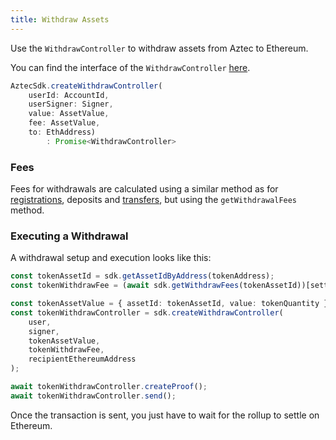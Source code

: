 ```yaml
---
title: Withdraw Assets
---
```


Use the `WithdrawController` to withdraw assets from Aztec to Ethereum.

You can find the interface of the `WithdrawController` [here](../types/WithdrawController).

```ts
AztecSdk.createWithdrawController(
    userId: AccountId, 
    userSigner: Signer, 
    value: AssetValue, 
    fee: AssetValue, 
    to: EthAddress)
        : Promise<WithdrawController>
```

### Fees

Fees for withdrawals are calculated using a similar method as for [registrations](register-user#calculating-fees), deposits and [transfers](transfer#transfer-fees), but using the `getWithdrawalFees` method.
### Executing a Withdrawal

A withdrawal setup and execution looks like this:

```ts
const tokenAssetId = sdk.getAssetIdByAddress(tokenAddress);
const tokenWithdrawFee = (await sdk.getWithdrawFees(tokenAssetId))[settlementTime];

const tokenAssetValue = { assetId: tokenAssetId, value: tokenQuantity };
const tokenWithdrawController = sdk.createWithdrawController(
    user,
    signer,
    tokenAssetValue,
    tokenWithdrawFee,
    recipientEthereumAddress
);

await tokenWithdrawController.createProof();
await tokenWithdrawController.send();
```

Once the transaction is sent, you just have to wait for the rollup to settle on Ethereum.